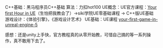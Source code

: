 
C++基础：黑马程序员C++基础
算法：力扣hot100
UE概念：UE官方课程：[Your first Hour in UE](https://dev.epicgames.com/community/learning/courses/3ke/your-first-hour-in-unreal-engine-5-2/vvdk/your-first-hour-in-unreal-engine-5-2-overview)（生怕把我教会了）->siki学院UE零基础课程 -> C++版UE基础
游戏设计：《体验引擎》，《游戏设计艺术》
UE基础：UE课程 [your-first-game-in-unreal-engine-5](https://dev.epicgames.com/community/learning/tutorials/e2V/your-first-game-in-unreal-engine-5)

感想：还是unity上手快，官方教程真的从零开始教，可惜自己搞的等一系列操作，真不敢用下去了。
